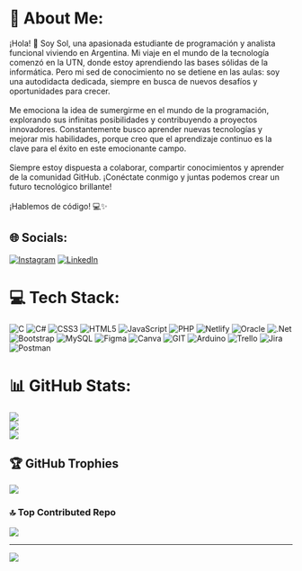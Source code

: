 # 💫 About Me:
¡Hola! 👋 Soy Sol, una apasionada estudiante de programación y analista funcional viviendo en Argentina. Mi viaje en el mundo de la tecnología comenzó en la UTN, donde estoy aprendiendo las bases sólidas de la informática. Pero mi sed de conocimiento no se detiene en las aulas: soy una autodidacta dedicada, siempre en busca de nuevos desafíos y oportunidades para crecer.<br><br>Me emociona la idea de sumergirme en el mundo de la programación, explorando sus infinitas posibilidades y contribuyendo a proyectos innovadores. Constantemente busco aprender nuevas tecnologías y mejorar mis habilidades, porque creo que el aprendizaje continuo es la clave para el éxito en este emocionante campo.<br><br>Siempre estoy dispuesta a colaborar, compartir conocimientos y aprender de la comunidad GitHub. ¡Conéctate conmigo y juntas podemos crear un futuro tecnológico brillante!<br><br>¡Hablemos de código! 💻✨


## 🌐 Socials:
[![Instagram](https://img.shields.io/badge/Instagram-%23E4405F.svg?logo=Instagram&logoColor=white)](https://instagram.com/https://www.instagram.com/__gaaro/) [![LinkedIn](https://img.shields.io/badge/LinkedIn-%230077B5.svg?logo=linkedin&logoColor=white)](https://linkedin.com/in/www.linkedin.com/in/maría-sol-garófalo) 

# 💻 Tech Stack:
![C](https://img.shields.io/badge/c-%2300599C.svg?style=for-the-badge&logo=c&logoColor=white) ![C#](https://img.shields.io/badge/c%23-%23239120.svg?style=for-the-badge&logo=c-sharp&logoColor=white) ![CSS3](https://img.shields.io/badge/css3-%231572B6.svg?style=for-the-badge&logo=css3&logoColor=white) ![HTML5](https://img.shields.io/badge/html5-%23E34F26.svg?style=for-the-badge&logo=html5&logoColor=white) ![JavaScript](https://img.shields.io/badge/javascript-%23323330.svg?style=for-the-badge&logo=javascript&logoColor=%23F7DF1E) ![PHP](https://img.shields.io/badge/php-%23777BB4.svg?style=for-the-badge&logo=php&logoColor=white) ![Netlify](https://img.shields.io/badge/netlify-%23000000.svg?style=for-the-badge&logo=netlify&logoColor=#00C7B7) ![Oracle](https://img.shields.io/badge/Oracle-F80000?style=for-the-badge&logo=oracle&logoColor=white) ![.Net](https://img.shields.io/badge/.NET-5C2D91?style=for-the-badge&logo=.net&logoColor=white) ![Bootstrap](https://img.shields.io/badge/bootstrap-%23563D7C.svg?style=for-the-badge&logo=bootstrap&logoColor=white) ![MySQL](https://img.shields.io/badge/mysql-%2300f.svg?style=for-the-badge&logo=mysql&logoColor=white) 	![Figma](https://img.shields.io/badge/figma-%23F24E1E.svg?style=for-the-badge&logo=figma&logoColor=white) ![Canva](https://img.shields.io/badge/Canva-%2300C4CC.svg?style=for-the-badge&logo=Canva&logoColor=white) ![GIT](https://img.shields.io/badge/Git-fc6d26?style=for-the-badge&logo=git&logoColor=white) ![Arduino](https://img.shields.io/badge/-Arduino-00979D?style=for-the-badge&logo=Arduino&logoColor=white) ![Trello](https://img.shields.io/badge/Trello-%23026AA7.svg?style=for-the-badge&logo=Trello&logoColor=white) ![Jira](https://img.shields.io/badge/jira-%230A0FFF.svg?style=for-the-badge&logo=jira&logoColor=white) ![Postman](https://img.shields.io/badge/Postman-FF6C37?style=for-the-badge&logo=postman&logoColor=white)
# 📊 GitHub Stats:
![](https://github-readme-stats.vercel.app/api?username=SGarofalo&theme=buefy&hide_border=false&include_all_commits=false&count_private=false)<br/>
![](https://github-readme-streak-stats.herokuapp.com/?user=SGarofalo&theme=buefy&hide_border=false)<br/>
![](https://github-readme-stats.vercel.app/api/top-langs/?username=SGarofalo&theme=buefy&hide_border=false&include_all_commits=false&count_private=false&layout=compact)

## 🏆 GitHub Trophies
![](https://github-profile-trophy.vercel.app/?username=SGarofalo&theme=onedark&no-frame=false&no-bg=true&margin-w=4)

### 🔝 Top Contributed Repo
![](https://github-contributor-stats.vercel.app/api?username=SGarofalo&limit=5&theme=dark&combine_all_yearly_contributions=true)

---
[![](https://visitcount.itsvg.in/api?id=SGarofalo&icon=0&color=0)](https://visitcount.itsvg.in)

<!-- Proudly created with GPRM ( https://gprm.itsvg.in ) -->
